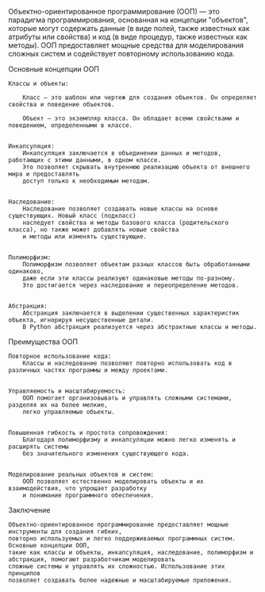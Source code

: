

Объектно-ориентированное программирование (ООП) — это парадигма программирования, основанная на концепции "объектов",
которые могут содержать данные (в виде полей, также известных как атрибуты или свойства)
и код (в виде процедур, также известных как методы). ООП предоставляет мощные средства для моделирования
сложных систем и содействует повторному использованию кода.


Основные концепции ООП

    Классы и объекты:

        Класс — это шаблон или чертеж для создания объектов. Он определяет свойства и поведение объектов.
        
        Объект — это экземпляр класса. Он обладает всеми свойствами и поведением, определенными в классе.


    Инкапсуляция:
        Инкапсуляция заключается в объединении данных и методов, работающих с этими данными, в одном классе.
        Это позволяет скрывать внутреннюю реализацию объекта от внешнего мира и предоставлять
        доступ только к необходимым методам.


    Наследование:
        Наследование позволяет создавать новые классы на основе существующих. Новый класс (подкласс)
        наследует свойства и методы базового класса (родительского класса), но также может добавлять новые свойства
        и методы или изменять существующие.


    Полиморфизм:
        Полиморфизм позволяет объектам разных классов быть обработанными одинаково,
        даже если эти классы реализуют одинаковые методы по-разному.
        Это достигается через наследование и переопределение методов.


    Абстракция:
        Абстракция заключается в выделении существенных характеристик объекта, игнорируя несущественные детали.
        В Python абстракция реализуется через абстрактные классы и методы.



Преимущества ООП

    Повторное использование кода:
        Классы и наследование позволяют повторно использовать код в различных частях программы и между проектами.


    Управляемость и масштабируемость:
        ООП помогает организовывать и управлять сложными системами, разделяя их на более мелкие,
        легко управляемые объекты.


    Повышенная гибкость и простота сопровождения:
        Благодаря полиморфизму и инкапсуляции можно легко изменять и расширять системы
        без значительного изменения существующего кода.


    Моделирование реальных объектов и систем:
        ООП позволяет естественно моделировать объекты и их взаимодействия, что упрощает разработку
        и понимание программного обеспечения.



Заключение

    Объектно-ориентированное программирование предоставляет мощные инструменты для создания гибких,
    повторно используемых и легко поддерживаемых программных систем. Основные концепции ООП,
    такие как классы и объекты, инкапсуляция, наследование, полиморфизм и абстракция, помогают разработчикам моделировать
    сложные системы и управлять их сложностью. Использование этих принципов
    позволяет создавать более надежные и масштабируемые приложения.


